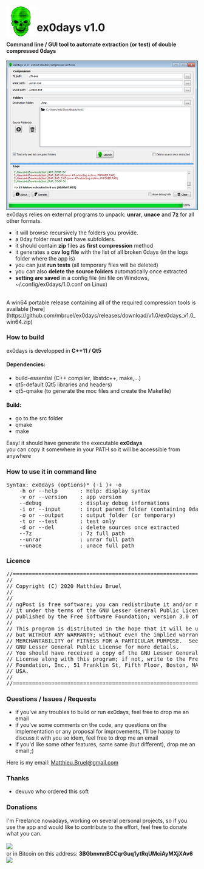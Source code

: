<img align="left" width="80" height="80" src="https://raw.githubusercontent.com/mbruel/ex0days/master/icons/ex0days.png" alt="ex0days">

# ex0days v1.0

**Command line / GUI tool to automate extraction \(or test\) of double compressed 0days**<br/>
<br/>
![ex0days_v1.0](https://raw.githubusercontent.com/mbruel/ex0days/master/pics/ex0days_v1.0.png)
<br/>
ex0days relies on external programs to unpack: **unrar**, **unace** and **7z** for all other formats.<br/>
  - it will browse recursively the folders you provide.</li>
  - a 0day folder must **not** have subfolders.
  - it should contain **zip** files as **first compression** method
  - it generates a **csv log file** with the list of all broken 0days (in the logs folder where the app is)
  - you can just **run tests** (all temporary files will be deleted)
  - you can also **delete the source folders** automatically once extracted
  - **setting are saved** in a config file \(ini file on Windows, ~/.config/ex0days/1.0.conf on Linux\)
<br/>
A win64 portable release containing all of the required compression tools is available [here](https://github.com/mbruel/ex0days/releases/download/v1.0/ex0days_v1.0_win64.zip)<br/>


### How to build
ex0days is developped in **C++11 / Qt5** <br/>

#### Dependencies:
- build-essential (C++ compiler, libstdc++, make,...)
- qt5-default (Qt5 libraries and headers)
- qt5-qmake (to generate the moc files and create the Makefile)

#### Build:
- go to the src folder
- qmake
- make

Easy! it should have generate the executable **ex0days**</br>
you can copy it somewhere in your PATH so it will be accessible from anywhere

### How to use it in command line
<pre>
Syntax: ex0days (options)* (-i <src_folder>)+ -o <output_folder>
	-h or --help       : Help: display syntax
	-v or --version    : app version
	--debug            : display debug informations
	-i or --input      : input parent folder (containing 0days)
	-o or --output     : output folder (or temporary)
	-t or --test       : test only
	-d or --del        : delete sources once extracted
	--7z               : 7z full path
	--unrar            : unrar full path
	--unace            : unace full path
</pre>


### Licence
<pre>
//========================================================================
//
// Copyright (C) 2020 Matthieu Bruel <Matthieu.Bruel@gmail.com>
//
//
// ngPost is free software; you can redistribute it and/or modify
// it under the terms of the GNU Lesser General Public License as
// published by the Free Software Foundation; version 3.0 of the License.
//
// This program is distributed in the hope that it will be useful,
// but WITHOUT ANY WARRANTY; without even the implied warranty of
// MERCHANTABILITY or FITNESS FOR A PARTICULAR PURPOSE.  See the
// GNU Lesser General Public License for more details.
// You should have received a copy of the GNU Lesser General Public
// License along with this program; if not, write to the Free Software
// Foundation, Inc., 51 Franklin St, Fifth Floor, Boston, MA  02110-1301,
// USA.
//
//========================================================================
</pre>


### Questions / Issues / Requests
- if you've any troubles to build or run ex0days, feel free to drop me an email
- if you've some comments on the code, any questions on the implementation or any proposal for improvements, I'll be happy to discuss it with you so idem, feel free to drop me an email
- if you'd like some other features, same same (but different), drop me an email ;)

Here is my email: Matthieu.Bruel@gmail.com



### Thanks
- devuvo who ordered this soft


### Donations
I'm Freelance nowadays, working on several personal projects, so if you use the app and would like to contribute to the effort, feel free to donate what you can.<br/>
<br/>
[![](https://www.paypalobjects.com/en_US/i/btn/btn_donateCC_LG.gif)](https://www.paypal.com/cgi-bin/webscr?cmd=_donations&business=W2C236U6JNTUA&item_name=ex0days&currency_code=EUR)
<br/> or in Bitcoin on this address: **3BGbnvnnBCCqrGuq1ytRqUMciAyMXjXAv6** ![](https://raw.githubusercontent.com/mbruel/ngPost/master/pics/btc_qr.gif)
